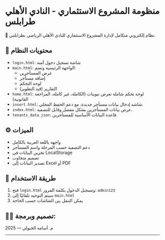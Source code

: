 
# منظومة المشروع الاستثماري - النادي الأهلي طرابلس

🚀 نظام إلكتروني متكامل لإدارة المشروع الاستثماري للنادي الأهلي الرياضي بطرابلس.

## 📁 محتويات النظام

- `login.html`: شاشة تسجيل دخول آمنة
- `main.html`: الواجهة الرئيسية وتضم:
  - عرض المستأجرين
  - إضافة مستأجر
  - لوحة التحكم
  - التقارير (قيد التطوير)
- `home.html`: لوحة تحكم شاملة تعرض تبويبات (الكاملة، غير كاملة، المراجعة القانونية)
- `insert.html`: شاشة إدخال بيانات مستأجر جديدة، مع دعم الحفظ المحلي.
- `index.html`: عرض بيانات المستأجرين بشكل مفصل وقابل للتصفية.
- `tenants_data.json`: قاعدة البيانات الأساسية للمستأجرين.

## ⚙️ الميزات

- واجهة باللغة العربية بالكامل
- دعم التصفية حسب المرحلة واسم المستأجر
- تخزين البيانات في LocalStorage
- تصميم متجاوب
- تصدير البيانات إلى Excel أو PDF

## 🧪 طريقة الاستخدام

1. فتح `login.html` وتسجيل الدخول بكلمة المرور: `admin123`
2. سيتم التوجيه تلقائيًا إلى `main.html`
3. يمكن التنقل بين الشاشات حسب الحاجة

## 🧑‍💻 تصميم وبرمجة:
م. أسامة الخبولي — 2025

---

